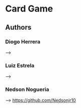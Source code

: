 # Card Game

## Authors

### Diogo Herrera 
-->
### Luiz Estrela 
-->
### Nedson Nogueria
--> https://github.com/Nedsonjr10
